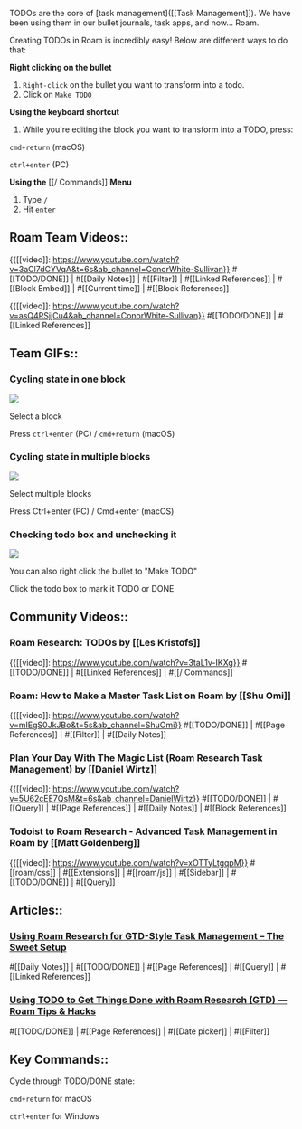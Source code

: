 TODOs are the core of [task management]([[Task Management]]). We have been using them in our bullet journals, task apps, and now... Roam.

Creating TODOs in Roam is incredibly easy! Below are different ways to do that:

**Right clicking on the bullet**

1. `Right-click` on the bullet you want to transform into a todo.
2. Click on `Make TODO`

**Using the keyboard shortcut**

1. While you're editing the block you want to transform into a TODO, press:

`cmd+return` (macOS)

`ctrl+enter` (PC)

**Using the** [[/ Commands]] **Menu**

1. Type `/`
2. Hit `enter`

## Roam Team Videos::

{{[[video]]: https://www.youtube.com/watch?v=3aCl7dCYVqA&t=6s&ab_channel=ConorWhite-Sullivan}}
#[[TODO/DONE]] | #[[Daily Notes]] | #[[Filter]] | #[[Linked References]] | #[[Block Embed]] | #[[Current time]] | #[[Block References]]

{{[[video]]: https://www.youtube.com/watch?v=asQ4RSjjCu4&ab_channel=ConorWhite-Sullivan}}
#[[TODO/DONE]] | #[[Linked References]] 

## Team GIFs::

### Cycling state in one block

![](https://firebasestorage.googleapis.com/v0/b/firescript-577a2.appspot.com/o/imgs%2Fapp%2Fhelp-documentation%2FWXFUMcf7Ou.gif?alt=media&token=dc1f0c12-74c1-4ed9-bd32-41129b0654dc)

Select a block

Press `ctrl+enter` (PC) / `cmd+return` (macOS)

### Cycling state in multiple blocks

![](https://firebasestorage.googleapis.com/v0/b/firescript-577a2.appspot.com/o/imgs%2Fapp%2Fhelp-documentation%2FXsC0dOEla8.gif?alt=media&token=f37b77f4-3186-45a5-95a5-c76a91675812)

Select multiple blocks

Press Ctrl+enter (PC) / Cmd+enter (macOS)

### Checking todo box and unchecking it

![](https://firebasestorage.googleapis.com/v0/b/firescript-577a2.appspot.com/o/imgs%2Fapp%2Fhelp-documentation%2FEPGiV0FA2j.gif?alt=media&token=f07af649-ff07-4a5b-aac5-f68259549564)

You can also right click the bullet to "Make TODO"

Click the todo box to mark it TODO or DONE

## Community Videos::

### Roam Research: TODOs by [[Les Kristofs]]

{{[[video]]: https://www.youtube.com/watch?v=3taL1v-IKXg}}
#[[TODO/DONE]] | #[[Linked References]] | #[[/ Commands]]

### Roam: How to Make a Master Task List on Roam by [[Shu Omi]]

{{[[video]]: https://www.youtube.com/watch?v=mIEgS0JkJBo&t=5s&ab_channel=ShuOmi}}
#[[TODO/DONE]] | #[[Page References]] | #[[Filter]] | #[[Daily Notes]] 

### Plan Your Day With The Magic List (Roam Research Task Management) by [[Daniel Wirtz]]

{{[[video]]: https://www.youtube.com/watch?v=5U62cEE7QsM&t=6s&ab_channel=DanielWirtz}}
#[[TODO/DONE]] | #[[Query]] | #[[Page References]] | #[[Daily Notes]] | #[[Block References]] 

### Todoist to Roam Research - Advanced Task Management in Roam by [[Matt Goldenberg]]

{{[[video]]: https://www.youtube.com/watch?v=xOTTyLtgqpM}}
#[[roam/css]] | #[[Extensions]] | #[[roam/js]] | #[[Sidebar]] | #[[TODO/DONE]] | #[[Query]]

## Articles::

### [Using Roam Research for GTD-Style Task Management – The Sweet Setup](https://thesweetsetup.com/using-roam-research-for-gtd-style-task-management/)

#[[Daily Notes]] | #[[TODO/DONE]] | #[[Page References]] | #[[Query]] | #[[Linked References]] 

### [Using TODO to Get Things Done with Roam Research (GTD) — Roam Tips & Hacks](https://www.roamtips.com/home/use-todo-get-things-done-roam-research-gtd)

#[[TODO/DONE]] | #[[Page References]] | #[[Date picker]] | #[[Filter]]

## Key Commands::

Cycle through TODO/DONE state:

`cmd+return` for macOS

`ctrl+enter` for Windows


